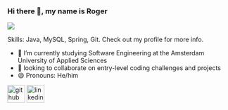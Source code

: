 ### Hi there 👋, my name is Roger
![](https://www.kindpng.com/picc/m/141-1419051_github-icon-png-transparent-png.png)

Skills: Java, MySQL, Spring, Git. Check out my profile for more info.

- 🔭 I’m currently studying Software Engineering at the Amsterdam University of Applied Sciences
- 👯 looking to collaborate on entry-level coding challenges and projects 
- 😄 Pronouns: He/him 


[<img src='https://cdn.jsdelivr.net/npm/simple-icons@3.0.1/icons/github.svg' alt='github' height='40'>](https://github.com/rogerUserGitHub)  [<img src='https://cdn.jsdelivr.net/npm/simple-icons@3.0.1/icons/linkedin.svg' alt='linkedin' height='40'>](https://www.linkedin.com/in/rogerdirkx/)  

